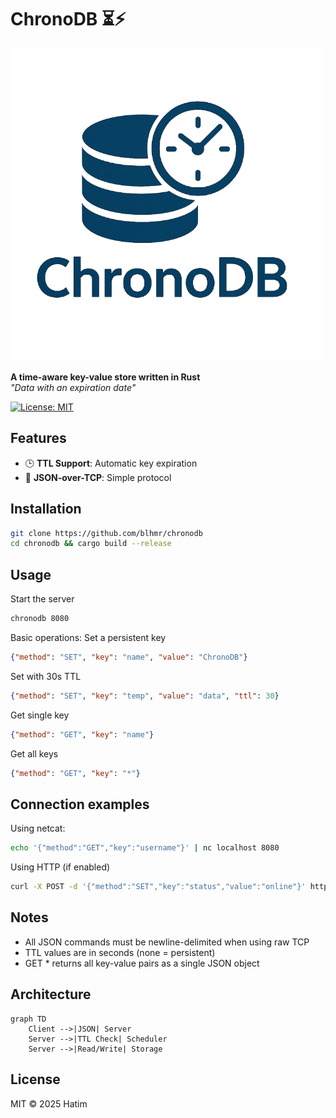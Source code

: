 # ChronoDB ⏳⚡

![ChronoDB Logo](assets/logo.png)

**A time-aware key-value store written in Rust**  
*"Data with an expiration date"*

[![License: MIT](https://img.shields.io/badge/license-MIT-blue.svg)](LICENSE)

## Features
- 🕒 **TTL Support**: Automatic key expiration
- 🚀 **JSON-over-TCP**: Simple protocol

## Installation
```sh
git clone https://github.com/blhmr/chronodb
cd chronodb && cargo build --release
```

## Usage
Start the server
```sh
chronodb 8080
```

Basic operations:
Set a persistent key
```json
{"method": "SET", "key": "name", "value": "ChronoDB"}
```

Set with 30s TTL
```json
{"method": "SET", "key": "temp", "value": "data", "ttl": 30}
```

Get single key
```json
{"method": "GET", "key": "name"}
```

Get all keys
```json
{"method": "GET", "key": "*"}
```

## Connection examples
Using netcat:
```sh
echo '{"method":"GET","key":"username"}' | nc localhost 8080
```

Using HTTP (if enabled)
```sh
curl -X POST -d '{"method":"SET","key":"status","value":"online"}' http://localhost:8080
```

## Notes
- All JSON commands must be newline-delimited when using raw TCP
- TTL values are in seconds (none = persistent)
- GET * returns all key-value pairs as a single JSON object

## Architecture
```mermaid
graph TD
    Client -->|JSON| Server
    Server -->|TTL Check| Scheduler
    Server -->|Read/Write| Storage
```

## License
MIT © 2025 Hatim
